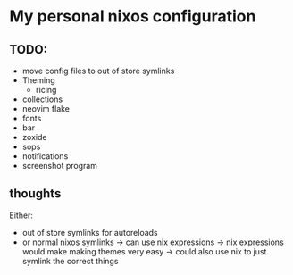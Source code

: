 # My personal nixos configuration

## TODO:
- move config files to out of store symlinks
- Theming
    - ricing
- collections
- neovim flake
- fonts
- bar
- zoxide
- sops
- notifications
- screenshot program


## thoughts

Either:
- out of store symlinks for autoreloads
- or normal nixos symlinks -> can use nix expressions
    -> nix expressions would make making themes very easy
    -> could also use nix to just symlink the correct things
